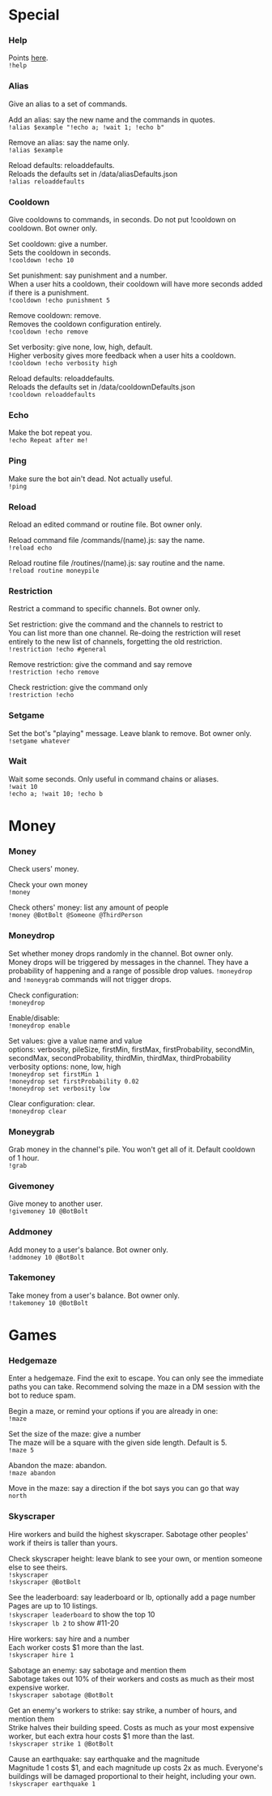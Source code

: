 # Special
### Help
Points [here](https://hsteffensen.github.io/BotBolt/).  
`!help`

### Alias
Give an alias to a set of commands.

Add an alias: say the new name and the commands in quotes.  
`!alias $example "!echo a; !wait 1; !echo b"`

Remove an alias: say the name only.  
`!alias $example`

Reload defaults: reloaddefaults.  
Reloads the defaults set in /data/aliasDefaults.json  
`!alias reloaddefaults`


### Cooldown
Give cooldowns to commands, in seconds. Do not put !cooldown on cooldown. Bot owner only.

Set cooldown: give a number.  
Sets the cooldown in seconds.  
`!cooldown !echo 10`

Set punishment: say punishment and a number.  
When a user hits a cooldown, their cooldown will have more seconds added if there is a punishment.  
`!cooldown !echo punishment 5`

Remove cooldown: remove.  
Removes the cooldown configuration entirely.  
`!cooldown !echo remove`

Set verbosity: give none, low, high, default.  
Higher verbosity gives more feedback when a user hits a cooldown.  
`!cooldown !echo verbosity high`

Reload defaults: reloaddefaults.  
Reloads the defaults set in /data/cooldownDefaults.json  
`!cooldown reloaddefaults`

### Echo
Make the bot repeat you.  
`!echo Repeat after me!`

### Ping
Make sure the bot ain't dead. Not actually useful.  
`!ping`

### Reload
Reload an edited command or routine file. Bot owner only.

Reload command file /commands/(name).js: say the name.  
`!reload echo`

Reload routine file /routines/(name).js: say routine and the name.  
`!reload routine moneypile`

### Restriction
Restrict a command to specific channels. Bot owner only.

Set restriction: give the command and the channels to restrict to  
You can list more than one channel. Re-doing the restriction will reset entirely to the new list of channels, forgetting the old restriction.  
`!restriction !echo #general`

Remove restriction: give the command and say remove  
`!restriction !echo remove`

Check restriction: give the command only  
`!restriction !echo`

### Setgame
Set the bot's "playing" message. Leave blank to remove. Bot owner only.  
`!setgame whatever`

### Wait
Wait some seconds. Only useful in command chains or aliases.  
`!wait 10`  
`!echo a; !wait 10; !echo b`

# Money
### Money
Check users' money.

Check your own money  
`!money`

Check others' money: list any amount of people  
`!money @BotBolt @Someone @ThirdPerson`

### Moneydrop
Set whether money drops randomly in the channel. Bot owner only.  
Money drops will be triggered by messages in the channel. They have a probability of happening and a range of possible drop values. `!moneydrop` and `!moneygrab` commands will not trigger drops.

Check configuration:  
`!moneydrop`

Enable/disable:  
`!moneydrop enable`

Set values: give a value name and value  
options: verbosity, pileSize, firstMin, firstMax, firstProbability, secondMin, secondMax, secondProbability, thirdMin, thirdMax, thirdProbability  
verbosity options: none, low, high  
`!moneydrop set firstMin 1`  
`!moneydrop set firstProbability 0.02`  
`!moneydrop set verbosity low`  

Clear configuration: clear.  
`!moneydrop clear`

### Moneygrab
Grab money in the channel's pile. You won't get all of it. Default cooldown of 1 hour.  
`!grab`

### Givemoney
Give money to another user.  
`!givemoney 10 @BotBolt`

### Addmoney
Add money to a user's balance. Bot owner only.  
`!addmoney 10 @BotBolt`

### Takemoney
Take money from a user's balance. Bot owner only.  
`!takemoney 10 @BotBolt`

# Games
### Hedgemaze
Enter a hedgemaze. Find the exit to escape. You can only see the immediate paths you can take. Recommend solving the maze in a DM session with the bot to reduce spam.

Begin a maze, or remind your options if you are already in one:  
`!maze`

Set the size of the maze: give a number  
The maze will be a square with the given side length. Default is 5.  
`!maze 5`

Abandon the maze: abandon.  
`!maze abandon`

Move in the maze: say a direction if the bot says you can go that way  
`north`

### Skyscraper
Hire workers and build the highest skyscraper. Sabotage other peoples' work if theirs is taller than yours.

Check skyscraper height: leave blank to see your own, or mention someone else to see theirs.  
`!skyscraper`  
`!skyscraper @BotBolt`

See the leaderboard: say leaderboard or lb, optionally add a page number  
Pages are up to 10 listings.  
`!skyscraper leaderboard` to show the top 10  
`!skyscraper lb 2` to show #11-20

Hire workers: say hire and a number  
Each worker costs $1 more than the last.  
`!skyscraper hire 1`

Sabotage an enemy: say sabotage and mention them  
Sabotage takes out 10% of their workers and costs as much as their most expensive worker.  
`!skyscraper sabotage @BotBolt`

Get an enemy's workers to strike: say strike, a number of hours, and mention them  
Strike halves their building speed. Costs as much as your most expensive worker, but each extra hour costs $1 more than the last.  
`!skyscraper strike 1 @BotBolt`

Cause an earthquake: say earthquake and the magnitude  
Magnitude 1 costs $1, and each magnitude up costs 2x as much. Everyone's buildings will be damaged proportional to their height, including your own.  
`!skyscraper earthquake 1`
